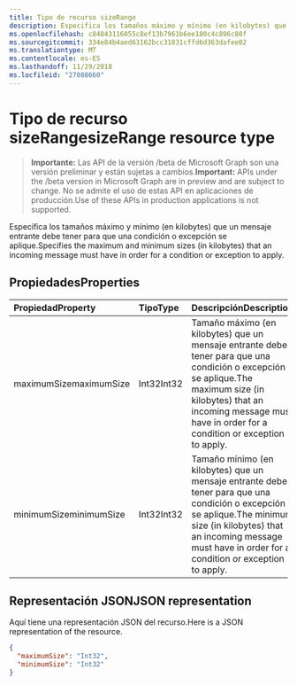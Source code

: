 ```yaml
---
title: Tipo de recurso sizeRange
description: Especifica los tamaños máximo y mínimo (en kilobytes) que un mensaje entrante debe tener para que una condición o excepción se aplique.
ms.openlocfilehash: c84843116055c8ef13b7961b6ee180c4c896c80f
ms.sourcegitcommit: 334e84b4aed63162bcc31831cffd6d363dafee02
ms.translationtype: MT
ms.contentlocale: es-ES
ms.lasthandoff: 11/29/2018
ms.locfileid: "27088660"
---
```

# <a name="sizerange-resource-type"></a><span data-ttu-id="b5412-103">Tipo de recurso sizeRange</span><span class="sxs-lookup"><span data-stu-id="b5412-103">sizeRange resource type</span></span>

> <span data-ttu-id="b5412-104">**Importante:** Las API de la versión /beta de Microsoft Graph son una versión preliminar y están sujetas a cambios.</span><span class="sxs-lookup"><span data-stu-id="b5412-104">**Important:** APIs under the /beta version in Microsoft Graph are in preview and are subject to change.</span></span> <span data-ttu-id="b5412-105">No se admite el uso de estas API en aplicaciones de producción.</span><span class="sxs-lookup"><span data-stu-id="b5412-105">Use of these APIs in production applications is not supported.</span></span>

<span data-ttu-id="b5412-106">Especifica los tamaños máximo y mínimo (en kilobytes) que un mensaje entrante debe tener para que una condición o excepción se aplique.</span><span class="sxs-lookup"><span data-stu-id="b5412-106">Specifies the maximum and minimum sizes (in kilobytes) that an incoming message must have in order for a condition or exception to apply.</span></span>

## <a name="properties"></a><span data-ttu-id="b5412-107">Propiedades</span><span class="sxs-lookup"><span data-stu-id="b5412-107">Properties</span></span>
| <span data-ttu-id="b5412-108">Propiedad</span><span class="sxs-lookup"><span data-stu-id="b5412-108">Property</span></span>     | <span data-ttu-id="b5412-109">Tipo</span><span class="sxs-lookup"><span data-stu-id="b5412-109">Type</span></span>   |<span data-ttu-id="b5412-110">Descripción</span><span class="sxs-lookup"><span data-stu-id="b5412-110">Description</span></span>|
|:---------------|:--------|:----------|
| <span data-ttu-id="b5412-111">maximumSize</span><span class="sxs-lookup"><span data-stu-id="b5412-111">maximumSize</span></span> | <span data-ttu-id="b5412-112">Int32</span><span class="sxs-lookup"><span data-stu-id="b5412-112">Int32</span></span> | <span data-ttu-id="b5412-113">Tamaño máximo (en kilobytes) que un mensaje entrante debe tener para que una condición o excepción se aplique.</span><span class="sxs-lookup"><span data-stu-id="b5412-113">The maximum size (in kilobytes) that an incoming message must have in order for a condition or exception to apply.</span></span> |
| <span data-ttu-id="b5412-114">minimumSize</span><span class="sxs-lookup"><span data-stu-id="b5412-114">minimumSize</span></span> | <span data-ttu-id="b5412-115">Int32</span><span class="sxs-lookup"><span data-stu-id="b5412-115">Int32</span></span> | <span data-ttu-id="b5412-116">Tamaño mínimo (en kilobytes) que un mensaje entrante debe tener para que una condición o excepción se aplique.</span><span class="sxs-lookup"><span data-stu-id="b5412-116">The minimum size (in kilobytes) that an incoming message must have in order for a condition or exception to apply.</span></span> |


## <a name="json-representation"></a><span data-ttu-id="b5412-117">Representación JSON</span><span class="sxs-lookup"><span data-stu-id="b5412-117">JSON representation</span></span>
<span data-ttu-id="b5412-118">Aquí tiene una representación JSON del recurso.</span><span class="sxs-lookup"><span data-stu-id="b5412-118">Here is a JSON representation of the resource.</span></span>

<!-- {
  "blockType": "resource",
  "optionalProperties": [
   ],
  "@odata.type": "microsoft.graph.sizeRange"
}-->

```json
{
  "maximumSize": "Int32",
  "minimumSize": "Int32"
}

```

<!-- uuid: 8fcb5dbc-d5aa-4681-8e31-b001d5168d79
2015-10-25 14:57:30 UTC -->
<!-- {
  "type": "#page.annotation",
  "description": "sizeRange resource",
  "keywords": "",
  "section": "documentation",
  "tocPath": ""
}-->
